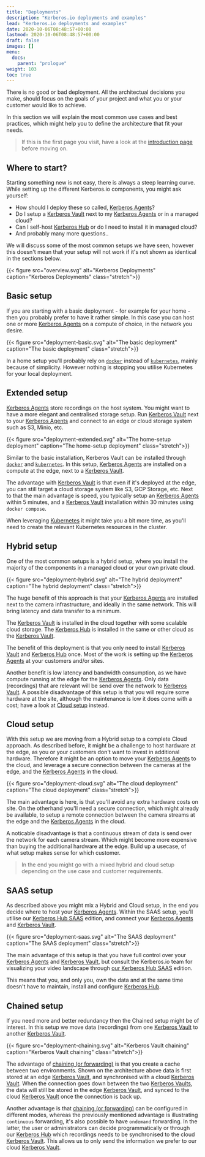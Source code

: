 ```yaml
---
title: "Deployments"
description: "Kerberos.io deployments and examples"
lead: "Kerberos.io deployments and examples"
date: 2020-10-06T08:48:57+00:00
lastmod: 2020-10-06T08:48:57+00:00
draft: false
images: []
menu:
  docs:
    parent: "prologue"
weight: 103
toc: true
---
```


There is no good or bad deployment. All the architectual decisions you make, should focus on the goals of your project and what you or your customer would like to achieve.

In this section we will explain the most common use cases and best practices, which might help you to define the architecture that fit your needs.

> If this is the first page you visit, have a look at the [introduction page](/) before moving on.

## Where to start?

Starting something new is not easy, there is always a steep learning curve. While setting up the different Kerberos.io components, you might ask yourself:

- How should I deploy these so called, [Kerberos Agents](/agent/first-things-first/)?
- Do I setup a [Kerberos Vault](/vault/first-things-first/) next to my [Kerberos Agents](/agent/first-things-first/) or in a managed cloud?
- Can I self-host [Kerberos Hub](/hub/first-things-first/) or do I need to install it in managed cloud?
- And probably many more questions..

We will discuss some of the most common setups we have seen, however this doesn't mean that your setup will not work if it's not shown as identical in the sections below.

{{< figure src="overview.svg" alt="Kerberos Deployments" caption="Kerberos Deployments" class="stretch">}}

## Basic setup

If you are starting with a basic deployment - for example for your home - then you probably prefer to have it rather simple. In this case you can host one or more [Kerberos Agents](/agent/first-things-first) on a compute of choice, in the network you desire.

{{< figure src="deployment-basic.svg" alt="The basic deployment" caption="The basic deployment" class="stretch">}}

In a home setup you'll probably rely on [`docker`](https://github.com/kerberos-io/agent/tree/master/deployments/docker#1-running-a-single-container) instead of [`kubernetes`](https://github.com/kerberos-io/agent/tree/master/deployments/kubernetes), mainly because of simplicity. However nothing is stopping you utilise Kubernetes for your local deployment.

## Extended setup

[Kerberos Agents](/agent/first-things-first) store recordings on the host system. You might want to have a more elegant and centralised storage setup. Run [Kerberos Vault](/vault/first-things-first/) next to your
[Kerberos Agents](/agent/first-things-first) and connect to an edge or cloud storage system such as S3, Minio, etc.

{{< figure src="deployment-extended.svg" alt="The home-setup deployment" caption="The home-setup deployment" class="stretch">}}

Similar to the basic installation, Kerberos Vault can be installed through [`docker`](https://github.com/kerberos-io/vault/tree/master/docker) and [`kubernetes`](https://github.com/kerberos-io/vault/tree/master/kubernetes). In this setup, [Kerberos Agents](/agent/first-things-first) are installed on a compute at the edge, next to a [Kerberos Vault](/vault/first-things-first/).

The advantage with [Kerberos Vault](/vault/first-things-first/) is that even if it's deployed at the edge, you can still target a cloud storage system like S3, GCP Storage, etc. Next to that the main advantage is speed, you typically setup an [Kerberos Agents](/agent/first-things-first) within 5 minutes, and a [Kerberos Vault](/vault/first-things-first/) installation within 30 minutes using `docker compose`.

When leveraging [Kubernetes](https://github.com/kerberos-io/vault/tree/master/kubernetes) it might take you a bit more time, as you'll need to create the relevant Kubernetes resources in the cluster.

## Hybrid setup

One of the most common setups is a hybrid setup, where you install the majority of the components in a managed cloud or your own private cloud.

{{< figure src="deployment-hybrid.svg" alt="The hybrid deployment" caption="The hybrid deployment" class="stretch">}}

The huge benefit of this approach is that your [Kerberos Agents](/agent/first-things-first) are installed next to the camera infrastructure, and ideally in the same network. This will bring latency and data transfer to a minimum.

The [Kerberos Vault](/vault/first-things-first/) is installed in the cloud together with some scalable cloud storage. The [Kerberos Hub](/hub/first-things-first/) is installed in the same or other cloud as the [Kerberos Vault](/vault/first-things-first/).

The benefit of this deployment is that you only need to install [Kerberos Vault](/vault/first-things-first/) and [Kerberos Hub](/hub/first-things-first/) once. Most of the work is setting up the [Kerberos Agents](/agent/first-things-first) at your customers and/or sites.

Another benefit is low latency and bandwidth consumption, as we have compute running at the edge for the [Kerberos Agents](/agent/first-things-first). Only data (recordings) that are relevant will be send over the network to [Kerberos Vault](/vault/first-things-first/). A possible disadvantage of this setup is that you will require some hardware at the site, although the maintenance is low it does come with a cost; have a look at [Cloud setup](/prologue/deployments/#cloud-setup) instead.

## Cloud setup

With this setup we are moving from a Hybrid setup to a complete Cloud approach. As described before, it might be a challenge to host hardware at the edge, as you or your customers don't want to invest in additional hardware. Therefore it might be an option to move your [Kerberos Agents](/agent/first-things-first) to the cloud, and leverage a secure connection between the cameras at the edge, and the [Kerberos Agents](/agent/first-things-first) in the cloud.

{{< figure src="deployment-cloud.svg" alt="The cloud deployment" caption="The cloud deployment" class="stretch">}}

The main advantage is here, is that you'll avoid any extra hardware costs on site. On the otherhand you'll need a secure connection, which might already be available, to setup a remote connection between the camera streams at the edge and the [Kerberos Agents](/agent/first-things-first) in the cloud.

A noticable disadvantage is that a continuous stream of data is send over the network for each camera stream. Which might become more expensive than buying the additional hardware at the edge. Build up a usecase, of what setup makes sense for which customer.

> In the end you might go with a mixed hybrid and cloud setup depending on the use case and customer requirements.

## SAAS setup

As described above you might mix a Hybrid and Cloud setup, in the end you decide where to host your [Kerberos Agents](/agent/first-things-first). Within the SAAS setup, you'll utilise our [Kerberos Hub SAAS](/hub/first-things-first/) edition, and connect your [Kerberos Agents](/agent/first-things-first) and [Kerberos Vault](/vault/first-things-first/).

{{< figure src="deployment-saas.svg" alt="The SAAS deployment" caption="The SAAS deployment" class="stretch">}}

The main advantage of this setup is that you have full control over your [Kerberos Agents](/agent/first-things-first) and [Kerberos Vault](/vault/first-things-first/), but consult the Kerberos.io team for visualizing your video landscape through [our Kerberos Hub SAAS](/hub/first-things-first/) edition.

This means that you, and only you, own the data and at the same time doesn't have to maintain, install and configure [Kerberos Hub](/hub/first-things-first/).

## Chained setup

If you need more and better redundancy then the Chained setup might be of interest. In this setup we move data (recordings) from one [Kerberos Vault](/vault/first-things-first/) to another [Kerberos Vault](/vault/first-things-first/).

{{< figure src="deployment-chaining.svg" alt="Kerberos Vault chaining" caption="Kerberos Vault chaining" class="stretch">}}

The advantage of [chaining (or forwarding)](/vault/forwarding/) is that you create a cache between two environments. Shown on the architecture above data is first stored at an edge [Kerberos Vault](/vault/first-things-first/), and synchronised with a cloud [Kerberos Vault](/vault/first-things-first/). When the connection goes down between the two [Kerberos Vaults](/vault/first-things-first/), the data will still be stored in the edge [Kerberos Vault](/vault/first-things-first/), and synced to the cloud [Kerberos Vault](/vault/first-things-first/) once the connection is back up.

Another advantage is that [chaining (or forwarding)](/vault/forwarding/) can be configured in different modes, whereas the previously mentioned advantage is illustrating `continuous` forwarding, it's also possible to have `ondemand` forwarding. In the latter, the user or administrators can decide programmatically or through our [Kerberos Hub](/hub/first-things-first/) which recordings needs to be synchronised to the cloud [Kerberos Vault](/vault/first-things-first/). This allows us to only send the information we prefer to our cloud [Kerberos Vault](/vault/first-things-first/).
